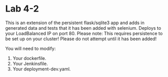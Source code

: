 # Lab 4-2

This is an extension of the persistent flask/sqlite3 app and adds in generated data and tests that it has been added with selenium.  Deploys to your LoadBalanced IP on port 80.  Please note: This requires persistence to be set up on your cluster!  Please do not attempt until it has been added!

You will need to modify:
1) Your dockerfile.
2) Your Jenkinsfile.
3) Your deployment-dev.yaml.
   
